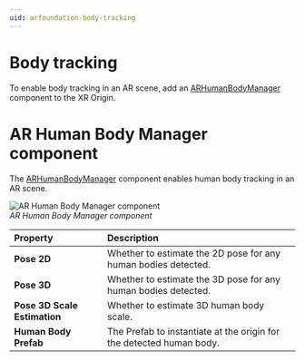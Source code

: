 ```yaml
---
uid: arfoundation-body-tracking
---
```

# Body tracking

To enable body tracking in an AR scene, add an [ARHumanBodyManager](xref:UnityEngine.XR.ARFoundation.ARHumanBodyManager) component to the XR Origin.

# AR Human Body Manager component

The [ARHumanBodyManager](xref:UnityEngine.XR.ARFoundation.ARHumanBodyManager) component enables human body tracking in an AR scene.

![AR Human Body Manager component](../images/human-body-manager.png)<br/>*AR Human Body Manager component*

| Property | Description |
| :------- | :---------- |
| **Pose 2D** | Whether to estimate the 2D pose for any human bodies detected. |
| **Pose 3D** | Whether to estimate the 3D pose for any human bodies detected. |
| **Pose 3D Scale Estimation** | Whether to estimate 3D human body scale. |
| **Human Body Prefab** | The Prefab to instantiate at the origin for the detected human body. |
